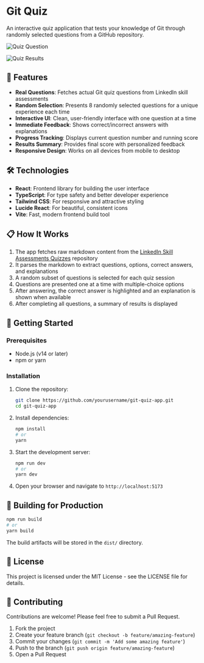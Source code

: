 # Git Quiz

An interactive quiz application that tests your knowledge of Git through randomly selected questions from a GitHub repository.

![Quiz Question](https://github.com/user-attachments/assets/2f01aaa4-fd9e-4984-abd2-9a28569b806d)

![Quiz Results](https://github.com/user-attachments/assets/25d4f4fe-e62c-47fe-ab16-26f104016495)

## 🚀 Features

- **Real Questions**: Fetches actual Git quiz questions from LinkedIn skill assessments
- **Random Selection**: Presents 8 randomly selected questions for a unique experience each time
- **Interactive UI**: Clean, user-friendly interface with one question at a time
- **Immediate Feedback**: Shows correct/incorrect answers with explanations
- **Progress Tracking**: Displays current question number and running score
- **Results Summary**: Provides final score with personalized feedback
- **Responsive Design**: Works on all devices from mobile to desktop

## 🛠️ Technologies

- **React**: Frontend library for building the user interface
- **TypeScript**: For type safety and better developer experience
- **Tailwind CSS**: For responsive and attractive styling
- **Lucide React**: For beautiful, consistent icons
- **Vite**: Fast, modern frontend build tool

## 📋 How It Works

1. The app fetches raw markdown content from the [LinkedIn Skill Assessments Quizzes](https://github.com/Ebazhanov/linkedin-skill-assessments-quizzes) repository
2. It parses the markdown to extract questions, options, correct answers, and explanations
3. A random subset of questions is selected for each quiz session
4. Questions are presented one at a time with multiple-choice options
5. After answering, the correct answer is highlighted and an explanation is shown when available
6. After completing all questions, a summary of results is displayed

## 🚀 Getting Started

### Prerequisites

- Node.js (v14 or later)
- npm or yarn

### Installation

1. Clone the repository:
   ```bash
   git clone https://github.com/yourusername/git-quiz-app.git
   cd git-quiz-app
   ```

2. Install dependencies:
   ```bash
   npm install
   # or
   yarn
   ```

3. Start the development server:
   ```bash
   npm run dev
   # or
   yarn dev
   ```

4. Open your browser and navigate to `http://localhost:5173`

## 🧪 Building for Production

```bash
npm run build
# or
yarn build
```

The build artifacts will be stored in the `dist/` directory.

## 📝 License

This project is licensed under the MIT License - see the LICENSE file for details.

## 🤝 Contributing

Contributions are welcome! Please feel free to submit a Pull Request.

1. Fork the project
2. Create your feature branch (`git checkout -b feature/amazing-feature`)
3. Commit your changes (`git commit -m 'Add some amazing feature'`)
4. Push to the branch (`git push origin feature/amazing-feature`)
5. Open a Pull Request
